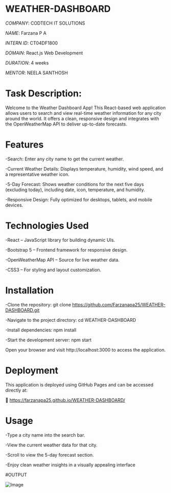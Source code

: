 # WEATHER-DASHBOARD

*COMPANY*: CODTECH IT SOLUTIONS

*NAME*:  Farzana P A

*INTERN ID*: CT04DF1800

*DOMAIN*: React.js Web Development

*DURATION*: 4 weeks

*MENTOR*: NEELA SANTHOSH

# Task Description:

Welcome to the Weather Dashboard App! This React-based web application allows users to search and view real-time weather information for any city around the world. It offers a clean, responsive design and integrates with the OpenWeatherMap API to deliver up-to-date forecasts.

# Features
-Search: Enter any city name to get the current weather.

-Current Weather Details: Displays temperature, humidity, wind speed, and a representative weather icon.

-5-Day Forecast: Shows weather conditions for the next five days (excluding today), including date, icon, temperature, and humidity.

-Responsive Design: Fully optimized for desktops, tablets, and mobile devices.

# Technologies Used
-React – JavaScript library for building dynamic UIs.

-Bootstrap 5 – Frontend framework for responsive design.

-OpenWeatherMap API – Source for live weather data.

-CSS3 – For styling and layout customization.

# Installation
-Clone the repository:
git clone https://github.com/Farzanapa25/WEATHER-DASHBOARD.git

-Navigate to the project directory:
cd WEATHER-DASHBOARD

-Install dependencies:
npm install

-Start the development server:
npm start

Open your browser and visit http://localhost:3000 to access the application.

# Deployment
This application is deployed using GitHub Pages and can be accessed directly at:

🔗 https://farzanapa25.github.io/WEATHER-DASHBOARD/

# Usage
-Type a city name into the search bar.

-View the current weather data for that city.

-Scroll to view the 5-day forecast section.

-Enjoy clean weather insights in a visually appealing interface

#OUTPUT

![Image](https://github.com/user-attachments/assets/271581ce-4736-4c7e-b314-99a754b5b11e)


